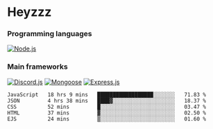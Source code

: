 # Heyzzz  

### Programming languages  

[![Node.js](https://img.shields.io/badge/-Node.js-262626?style=for-the-badge)](https://nodejs.org/ru)

### Main frameworks

[![Discord.js](https://img.shields.io/badge/-Discord.js-262626?style=for-the-badge)](https://www.npmjs.com/package/discord.js) [![Mongoose](https://img.shields.io/badge/-Mongoose-262626?style=for-the-badge)](https://www.npmjs.com/package/mongoose) [![Express.js](https://img.shields.io/badge/-Express.js-262626?style=for-the-badge)](https://www.npmjs.com/package/express)
<!--START_SECTION:waka-->
```text
JavaScript   18 hrs 9 mins   ██████████████████░░░░░░░   71.83 % 
JSON         4 hrs 38 mins   ████▓░░░░░░░░░░░░░░░░░░░░   18.37 % 
CSS          52 mins         █░░░░░░░░░░░░░░░░░░░░░░░░   03.47 % 
HTML         37 mins         ▓░░░░░░░░░░░░░░░░░░░░░░░░   02.50 % 
EJS          24 mins         ▒░░░░░░░░░░░░░░░░░░░░░░░░   01.60 % 
```
<!--END_SECTION:waka-->
